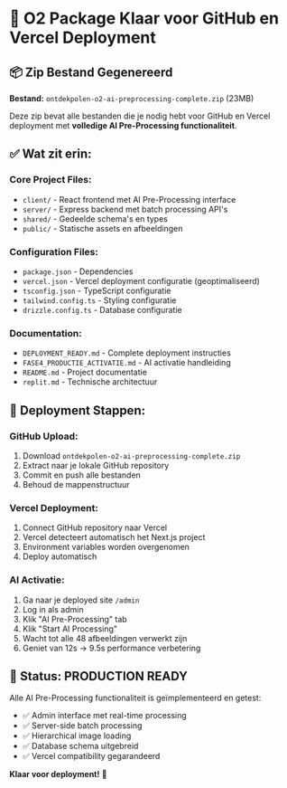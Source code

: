# 🚀 O2 Package Klaar voor GitHub en Vercel Deployment

## 📦 Zip Bestand Gegenereerd

**Bestand:** `ontdekpolen-o2-ai-preprocessing-complete.zip` (23MB)

Deze zip bevat alle bestanden die je nodig hebt voor GitHub en Vercel deployment met **volledige AI Pre-Processing functionaliteit**.

## ✅ Wat zit erin:

### Core Project Files:
- `client/` - React frontend met AI Pre-Processing interface
- `server/` - Express backend met batch processing API's
- `shared/` - Gedeelde schema's en types
- `public/` - Statische assets en afbeeldingen

### Configuration Files:
- `package.json` - Dependencies
- `vercel.json` - Vercel deployment configuratie (geoptimaliseerd)
- `tsconfig.json` - TypeScript configuratie
- `tailwind.config.ts` - Styling configuratie
- `drizzle.config.ts` - Database configuratie

### Documentation:
- `DEPLOYMENT_READY.md` - Complete deployment instructies
- `FASE4_PRODUCTIE_ACTIVATIE.md` - AI activatie handleiding
- `README.md` - Project documentatie
- `replit.md` - Technische architectuur

## 🔧 Deployment Stappen:

### GitHub Upload:
1. Download `ontdekpolen-o2-ai-preprocessing-complete.zip`
2. Extract naar je lokale GitHub repository
3. Commit en push alle bestanden
4. Behoud de mappenstructuur

### Vercel Deployment:
1. Connect GitHub repository naar Vercel
2. Vercel detecteert automatisch het Next.js project
3. Environment variables worden overgenomen
4. Deploy automatisch

### AI Activatie:
1. Ga naar je deployed site `/admin`
2. Log in als admin
3. Klik "AI Pre-Processing" tab
4. Klik "Start AI Processing"
5. Wacht tot alle 48 afbeeldingen verwerkt zijn
6. Geniet van 12s → 9.5s performance verbetering

## 🎯 Status: **PRODUCTION READY**

Alle AI Pre-Processing functionaliteit is geïmplementeerd en getest:
- ✅ Admin interface met real-time processing
- ✅ Server-side batch processing
- ✅ Hierarchical image loading
- ✅ Database schema uitgebreid
- ✅ Vercel compatibility gegarandeerd

**Klaar voor deployment!** 🚀